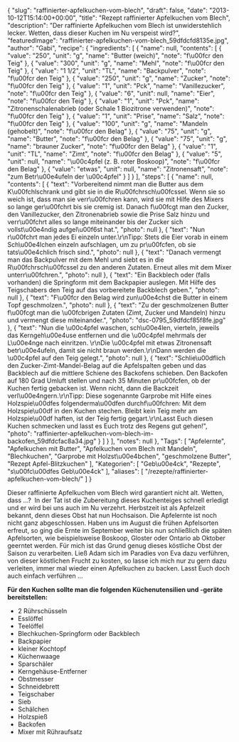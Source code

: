 {
    "slug": "raffinierter-apfelkuchen-vom-blech",
    "draft": false,
    "date": "2013-10-12T15:14:00+00:00",
    "title": "Rezept raffinierter Apfelkuchen vom Blech",
    "description": "Der raffinierte Apfelkuchen vom Blech ist unwiderstehlich lecker. Wetten, dass dieser Kuchen im Nu verspeist wird?",
    "featuredImage": "raffinierter-apfelkuchen-vom-blech_59dfdcfd8135e.jpg",
    "author": "Gabi",
    "recipe": {
        "ingredients": [
            {
                "name": null,
                "contents": [
                    {
                        "value": "250",
                        "unit": "g",
                        "name": "Butter (weich)",
                        "note": "f\u00fcr den Teig"
                    },
                    {
                        "value": "300",
                        "unit": "g",
                        "name": "Mehl",
                        "note": "f\u00fcr den Teig"
                    },
                    {
                        "value": "1 1\/2",
                        "unit": "TL",
                        "name": "Backpulver",
                        "note": "f\u00fcr den Teig"
                    },
                    {
                        "value": "250",
                        "unit": "g",
                        "name": "Zucker",
                        "note": "f\u00fcr den Teig"
                    },
                    {
                        "value": "1",
                        "unit": "Pck",
                        "name": "Vanillezucker",
                        "note": "f\u00fcr den Teig"
                    },
                    {
                        "value": "6",
                        "unit": null,
                        "name": "Eier",
                        "note": "f\u00fcr den Teig"
                    },
                    {
                        "value": "1",
                        "unit": "Pck",
                        "name": "Zitronenschalenabrieb (oder Schale 1 Biozitrone verwenden)",
                        "note": "f\u00fcr den Teig"
                    },
                    {
                        "value": "1",
                        "unit": "Prise",
                        "name": "Salz",
                        "note": "f\u00fcr den Teig"
                    },
                    {
                        "value": "100",
                        "unit": "g",
                        "name": "Mandeln (gehobelt)",
                        "note": "f\u00fcr den Belag"
                    },
                    {
                        "value": "75",
                        "unit": "g",
                        "name": "Butter",
                        "note": "f\u00fcr den Belag"
                    },
                    {
                        "value": "75",
                        "unit": "g",
                        "name": "brauner Zucker",
                        "note": "f\u00fcr den Belag"
                    },
                    {
                        "value": "1",
                        "unit": "TL",
                        "name": "Zimt",
                        "note": "f\u00fcr den Belag"
                    },
                    {
                        "value": "5",
                        "unit": null,
                        "name": "\u00c4pfel (z. B. roter Boskoop)",
                        "note": "f\u00fcr den Belag"
                    },
                    {
                        "value": "etwas",
                        "unit": null,
                        "name": "Zitronensaft",
                        "note": "zum Betr\u00e4ufeln der \u00c4pfel"
                    }
                ]
            }
        ],
        "steps": [
            {
                "name": null,
                "contents": [
                    {
                        "text": "Vorbereitend nimmt man die Butter aus dem K\u00fchlschrank und gibt sie in die R\u00fchrsch\u00fcssel. Wenn sie so weich ist, dass man sie verr\u00fchren kann, wird sie mit Hilfe des Mixers so lange ger\u00fchrt bis sie cremig ist. Danach f\u00fcgt man den Zucker, den Vanillezucker, den Zitronenabrieb sowie die Prise Salz  hinzu und verr\u00fchrt alles so lange miteinander bis der Zucker sich vollst\u00e4ndig aufgel\u00f6st hat.",
                        "photo": null
                    },
                    {
                        "text": "Nun r\u00fchrt man jedes Ei einzeln unter.\r\nTipp: Stets die Eier vorab in einem Sch\u00e4lchen einzeln aufschlagen, um zu pr\u00fcfen, ob sie tats\u00e4chlich frisch sind.",
                        "photo": null
                    },
                    {
                        "text": "Danach vermengt man das Backpulver mit dem Mehl und siebt es in die R\u00fchrsch\u00fcssel zu den anderen Zutaten. Erneut alles mit dem Mixer unterr\u00fchren.",
                        "photo": null
                    },
                    {
                        "text": "Ein Backblech oder (falls vorhanden) die Springform mit dem Backpapier auslegen. Mit Hilfe des Teigschabers den Teig auf das vorbereitete Backblech geben.",
                        "photo": null
                    },
                    {
                        "text": "F\u00fcr den Belag wird zun\u00e4chst die Butter in einem Topf geschmolzen.",
                        "photo": null
                    },
                    {
                        "text": "Zu der geschmolzenen Butter f\u00fcgt  man die \u00fcbrigen Zutaten (Zimt, Zucker und Mandeln) hinzu und vermengt diese miteinander.",
                        "photo": "dsc-0795_59dfdcf85f8fe.jpg"
                    },
                    {
                        "text": "Nun die \u00c4pfel waschen, sch\u00e4len, vierteln, jeweils das Kerngeh\u00e4use entfernen  und die \u00c4pfel mehrmals der L\u00e4nge nach einritzen. \r\nDie \u00c4pfel mit etwas Zitronensaft betr\u00e4ufeln, damit sie nicht braun werden.\r\nDann werden die \u00c4pfel auf den Teig gelegt.",
                        "photo": null
                    },
                    {
                        "text": "Schlie\u00dflich den Zucker-Zimt-Mandel-Belag auf die Apfelspalten geben und das Backblech auf die mittlere Schiene des Backofens schieben. Den Backofen auf 180 Grad Umluft stellen und nach 35  Minuten pr\u00fcfen, ob der Kuchen fertig gebacken ist. Wenn nicht, dann die Backzeit verl\u00e4ngern.\r\nTipp: Diese sogenannte Garprobe mit Hilfe eines Holzspie\u00dfes folgenderma\u00dfen durchf\u00fchren: Mit dem Holzspie\u00df in den Kuchen stechen. Bleibt kein Teig mehr am Holzspie\u00df haften, ist der Teig fertig gegart.\r\nLasst Euch diesen Kuchen schmecken und lasst es Euch trotz des Regens gut gehen!",
                        "photo": "raffinierter-apfelkuchen-vom-blech-im-backofen_59dfdcfac8a34.jpg"
                    }
                ]
            }
        ],
        "notes": null
    },
    "Tags": [
        "Apfelernte",
        "Apfelkuchen mit Butter",
        "Apfelkuchen vom Blech mit Mandeln",
        "Blechkuchen",
        "Garprobe mit Holzst\u00e4bchen",
        "geschmolzene Butter",
        "Rezept Apfel-Blitzkuchen"
    ],
    "Kategorien": [
        "Geb\u00e4ck",
        "Rezepte",
        "s\u00fc\u00dfes Geb\u00e4ck"
    ],
    "aliases": [
        "\/rezepte\/raffinierter-apfelkuchen-vom-blech\/"
    ]
}

Dieser raffinierte Apfelkuchen vom Blech wird garantiert nicht alt. Wetten, dass &#8230;?  In der Tat ist die Zubereitung dieses Kuchenteiges schnell erledigt und er wird bei uns auch im Nu verzehrt. Herbstzeit ist als Apfelzeit bekannt, denn dieses Obst hat nun Hochsaison. Die Apfelernte ist noch nicht ganz abgeschlossen. Haben uns im August die frühen Apfelsorten erfreut, so ging die Ernte im September weiter bis nun schließlich die späten Apfelsorten, wie beispielsweise Boskoop, Gloster oder Ontario ab Oktober geerntet werden. Für mich ist das Grund genug dieses köstliche Obst der Saison zu verarbeiten. Ließ Adam sich im Paradies von Eva dazu verführen, von dieser köstlichen Frucht zu kosten, so lasse ich mich nur zu gern dazu verleiten, immer mal wieder einen Apfelkuchen zu backen. Lasst Euch doch auch einfach verführen &#8230;

**Für den Kuchen sollte man die folgenden Küchenutensilien und -geräte bereitstellen:**

 * 2 Rührschüsseln
 * Esslöffel
 * Teelöffel
 * Blechkuchen-Springform oder Backblech
 * Backpapier
 * kleiner Kochtopf
 * Küchenwaage
 * Sparschäler
 * Kerngehäuse-Entferner
 * Obstmesser
 * Schneidebrett
 * Teigschaber
 * Sieb
 * Schälchen
 * Holzspieß
 * Backofen
 * Mixer mit Rühraufsatz